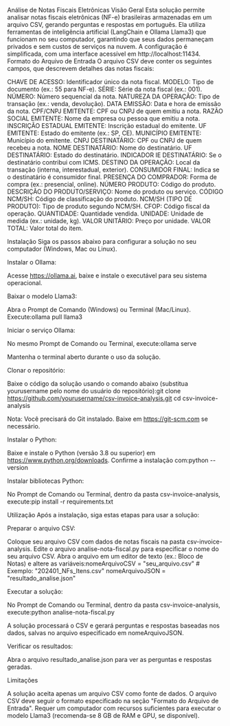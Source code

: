 Análise de Notas Fiscais Eletrônicas
Visão Geral
Esta solução permite analisar notas fiscais eletrônicas (NF-e) brasileiras armazenadas em um arquivo CSV, gerando perguntas e respostas em português. Ela utiliza ferramentas de inteligência artificial (LangChain e Ollama Llama3) que funcionam no seu computador, garantindo que seus dados permaneçam privados e sem custos de serviços na nuvem. A configuração é simplificada, com uma interface acessível em http://localhost:11434.
Formato do Arquivo de Entrada
O arquivo CSV deve conter os seguintes campos, que descrevem detalhes das notas fiscais:

CHAVE DE ACESSO: Identificador único da nota fiscal.
MODELO: Tipo de documento (ex.: 55 para NF-e).
SÉRIE: Série da nota fiscal (ex.: 001).
NÚMERO: Número sequencial da nota.
NATUREZA DA OPERAÇÃO: Tipo de transação (ex.: venda, devolução).
DATA EMISSÃO: Data e hora de emissão da nota.
CPF/CNPJ EMITENTE: CPF ou CNPJ de quem emitiu a nota.
RAZÃO SOCIAL EMITENTE: Nome da empresa ou pessoa que emitiu a nota.
INSCRIÇÃO ESTADUAL EMITENTE: Inscrição estadual do emitente.
UF EMITENTE: Estado do emitente (ex.: SP, CE).
MUNICÍPIO EMITENTE: Município do emitente.
CNPJ DESTINATÁRIO: CPF ou CNPJ de quem recebeu a nota.
NOME DESTINATÁRIO: Nome do destinatário.
UF DESTINATÁRIO: Estado do destinatário.
INDICADOR IE DESTINATÁRIO: Se o destinatário contribui com ICMS.
DESTINO DA OPERAÇÃO: Local da transação (interna, interestadual, exterior).
CONSUMIDOR FINAL: Indica se o destinatário é consumidor final.
PRESENÇA DO COMPRADOR: Forma de compra (ex.: presencial, online).
NÚMERO PRODUTO: Código do produto.
DESCRIÇÃO DO PRODUTO/SERVIÇO: Nome do produto ou serviço.
CÓDIGO NCM/SH: Código de classificação do produto.
NCM/SH (TIPO DE PRODUTO): Tipo de produto segundo NCM/SH.
CFOP: Código fiscal da operação.
QUANTIDADE: Quantidade vendida.
UNIDADE: Unidade de medida (ex.: unidade, kg).
VALOR UNITÁRIO: Preço por unidade.
VALOR TOTAL: Valor total do item.

Instalação
Siga os passos abaixo para configurar a solução no seu computador (Windows, Mac ou Linux).

Instalar o Ollama:

Acesse https://ollama.ai, baixe e instale o executável para seu sistema operacional.


Baixar o modelo Llama3:

Abra o Prompt de Comando (Windows) ou Terminal (Mac/Linux).
Execute:ollama pull llama3




Iniciar o serviço Ollama:

No mesmo Prompt de Comando ou Terminal, execute:ollama serve


Mantenha o terminal aberto durante o uso da solução.


Clonar o repositório:

Baixe o código da solução usando o comando abaixo (substitua yourusername pelo nome do usuário do repositório):git clone https://github.com/yourusername/csv-invoice-analysis.git
cd csv-invoice-analysis


Nota: Você precisará do Git instalado. Baixe em https://git-scm.com se necessário.


Instalar o Python:

Baixe e instale o Python (versão 3.8 ou superior) em https://www.python.org/downloads.
Confirme a instalação com:python --version




Instalar bibliotecas Python:

No Prompt de Comando ou Terminal, dentro da pasta csv-invoice-analysis, execute:pip install -r requirements.txt





Utilização
Após a instalação, siga estas etapas para usar a solução:

Preparar o arquivo CSV:

Coloque seu arquivo CSV com dados de notas fiscais na pasta csv-invoice-analysis.
Edite o arquivo analise-nota-fiscal.py para especificar o nome do seu arquivo CSV. Abra o arquivo em um editor de texto (ex.: Bloco de Notas) e altere as variáveis:nomeArquivoCSV = "seu_arquivo.csv"  # Exemplo: "202401_NFs_Itens.csv"
nomeArquivoJSON = "resultado_analise.json"




Executar a solução:

No Prompt de Comando ou Terminal, dentro da pasta csv-invoice-analysis, execute:python analise-nota-fiscal.py


A solução processará o CSV e gerará perguntas e respostas baseadas nos dados, salvas no arquivo especificado em nomeArquivoJSON.


Verificar os resultados:

Abra o arquivo resultado_analise.json para ver as perguntas e respostas geradas.



Limitações

A solução aceita apenas um arquivo CSV como fonte de dados.
O arquivo CSV deve seguir o formato especificado na seção "Formato do Arquivo de Entrada".
Requer um computador com recursos suficientes para executar o modelo Llama3 (recomenda-se 8 GB de RAM e GPU, se disponível).

